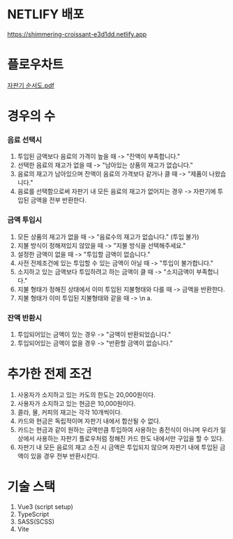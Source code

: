 # NETLIFY 배포

https://shimmering-croissant-e3d1dd.netlify.app

# 플로우차트

[자판기 순서도.pdf](https://github.com/wong0220/vending-machine/files/12266870/default.pdf)

# 경우의 수
### 음료 선택시
1.  투입된 금액보다 음료의 가격이 높을 때 -> "잔액이 부족합니다."
2.  선택한 음료의 재고가 없을 때 -> "남아있는 상품의 재고가 없습니다."
3.  음료의 재고가 남아있으며 잔액이 음료의 가격보다 같거나 클 때 -> "제품이 나왔습니다."
4.  음료를 선택함으로써 자판기 내 모든 음료의 재고가 없어지는 경우 -> 자판기에 투입된 금액을 전부 반환한다.

### 금액 투입시
1. 모든 상품의 재고가 없을 때 -> "음료수의 재고가 없습니다." (투입 불가)
2. 지불 방식이 정해져있지 않았을 때 -> "지불 방식을 선택해주세요."
3. 설정한 금액이 없을 때 -> "투입할 금액이 없습니다."
4. 사전 전제조건에 있는 투입할 수 있는 금액이 아닐 때 -> "투입이 불가합니다."
5. 소지하고 있는 금액보다 투입하려고 하는 금액이 클 때 -> "소지금액이 부족합니다."
6. 지불 형태가 정해진 상태에서 이미 투입된 지불형태와 다를 때 -> 금액을 반환한다.
7. 지불 형태가 이미 투입된 지불형태와 같을 때 -> \n
   a.

### 잔액 반환시
1. 투입되어있는 금액이 있는 경우 -> "금액이 반환되었습니다."
2. 투입되어있는 금액이 없을 경우 -> "반환할 금액이 없습니다."
   

# 추가한 전제 조건

1.  사옹자가 소지하고 있는 카도의 한도는 20,000원이다.
2.  사용자가 소지하고 있는 현금은 10,000원이다.
3.  콜라, 물, 커피의 재고는 각각 10개씩이다.
4.  카드와 현금은 독립적이며 자판기 내에서 합산될 수 없다.
5.  카드는 현금과 같이 원하는 금액만큼 투입하여 사용하는 충전식이 아니며 우리가 일상에서 사용하는 자판기 플로우처럼 정해진 카드 한도 내에서만 구입을 할 수 있다.
6.  자판기 내 모든 음료의 재고 소진 시 금액은 투입되지 않으며 자판기 내에 투입된 금액이 있을 경우 전부 반환시킨다.

# 기술 스택

1.  Vue3 (script setup)
2.  TypeScript
3.  SASS(SCSS)
4.  Vite
